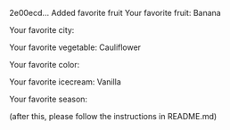 
2e00ecd... Added favorite fruit
Your favorite fruit: Banana

Your favorite city: 

Your favorite vegetable: Cauliflower

Your favorite color: 

Your favorite icecream: Vanilla

Your favorite season:


(after this, please follow the instructions in README.md)
